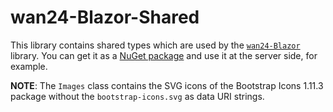 # wan24-Blazor-Shared

This library contains shared types which are used by the 
[`wan24-Blazor`](https://github.com/nd1012/wan24-Blazor) library. You can get 
it as a 
[NuGet package](https://www.nuget.org/packages/wan24-Blazor-Shared/) and 
use it at the server side, for example.

**NOTE**: The `Images` class contains the SVG icons of the Bootstrap Icons 
1.11.3 package without the `bootstrap-icons.svg` as data URI strings.
